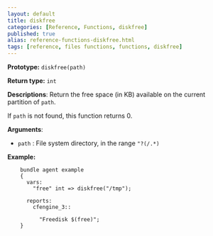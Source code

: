 ```yaml
---
layout: default
title: diskfree
categories: [Reference, Functions, diskfree]
published: true
alias: reference-functions-diskfree.html
tags: [reference, files functions, functions, diskfree]
---
```


**Prototype:** `diskfree(path)`

**Return type:** `int`

**Descriptions**: Return the free space (in KB) available on the current
partition of `path`.

If `path` is not found, this function returns 0.

**Arguments**:  

* `path` : File system directory, in the range `"?(/.*)`

**Example:**  

```cf3
    bundle agent example
    {     
      vars:
        "free" int => diskfree("/tmp"); 

      reports:
        cfengine_3::

          "Freedisk $(free)";
    }
```
